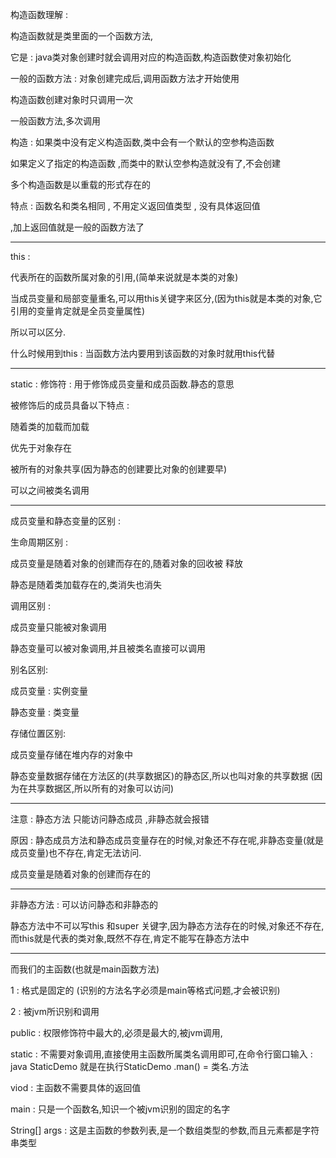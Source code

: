 构造函数理解 :

构造函数就是类里面的一个函数方法,

它是 : java类对象创建时就会调用对应的构造函数,构造函数使对象初始化

一般的函数方法 : 对象创建完成后,调用函数方法才开始使用

构造函数创建对象时只调用一次 

一般函数方法,多次调用

构造 : 如果类中没有定义构造函数,类中会有一个默认的空参构造函数

如果定义了指定的构造函数 ,而类中的默认空参构造就没有了,不会创建

多个构造函数是以重载的形式存在的



特点 : 函数名和类名相同  ,  不用定义返回值类型  , 没有具体返回值

,加上返回值就是一般的函数方法了





-----

this : 

代表所在的函数所属对象的引用,(简单来说就是本类的对象)

当成员变量和局部变量重名,可以用this关键字来区分,(因为this就是本类的对象,它引用的变量肯定就是全员变量属性)

所以可以区分.

什么时候用到this :  当函数方法内要用到该函数的对象时就用this代替

---

static : 修饰符 : 用于修饰成员变量和成员函数.静态的意思

被修饰后的成员具备以下特点 : 

随着类的加载而加载

优先于对象存在

被所有的对象共享(因为静态的创建要比对象的创建要早)

可以之间被类名调用

----

成员变量和静态变量的区别 : 

生命周期区别 : 

成员变量是随着对象的创建而存在的,随着对象的回收被 释放

静态是随着类加载存在的,类消失也消失

调用区别 : 

成员变量只能被对象调用

静态变量可以被对象调用,并且被类名直接可以调用

别名区别: 

成员变量 : 实例变量

静态变量 : 类变量

存储位置区别:

成员变量存储在堆内存的对象中

静态变量数据存储在方法区的(共享数据区)的静态区,所以也叫对象的共享数据 (因为在共享数据区,所以所有的对象可以访问)

---

注意  : 静态方法 只能访问静态成员 ,非静态就会报错 

原因 : 静态成员方法和静态成员变量存在的时候,对象还不存在呢,非静态变量(就是成员变量)也不存在,肯定无法访问.

成员变量是随着对象的创建而存在的

---

非静态方法 : 可以访问静态和非静态的



静态方法中不可以写this 和super 关键字,因为静态方法存在的时候,对象还不存在,而this就是代表的类对象,既然不存在,肯定不能写在静态方法中

---

而我们的主函数(也就是main函数方法)

1 : 格式是固定的 (识别的方法名字必须是main等格式问题,才会被识别)

2 : 被jvm所识别和调用

public : 权限修饰符中最大的,必须是最大的,被jvm调用,

static : 不需要对象调用,直接使用主函数所属类名调用即可,在命令行窗口输入 : java StaticDemo 就是在执行StaticDemo .man() = 类名.方法

viod : 主函数不需要具体的返回值 

main : 只是一个函数名,知识一个被jvm识别的固定的名字

String[] args : 这是主函数的参数列表,是一个数组类型的参数,而且元素都是字符串类型